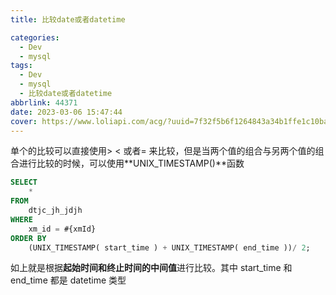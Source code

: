 ```yaml
---
title: 比较date或者datetime

categories:
  - Dev
  - mysql
tags:
  - Dev
  - mysql
  - 比较date或者datetime
abbrlink: 44371
date: 2023-03-06 15:47:44
cover: https://www.loliapi.com/acg/?uuid=7f32f5b6f1264843a34b1ffe1c10ba5a
---
```


单个的比较可以直接使用> < 或者= 来比较，但是当两个值的组合与另两个值的组合进行比较的时候，可以使用**UNIX_TIMESTAMP()**函数

```sql
SELECT
	*
FROM
	dtjc_jh_jdjh
WHERE
	xm_id = #{xmId}
ORDER BY
	(UNIX_TIMESTAMP( start_time ) + UNIX_TIMESTAMP( end_time ))/ 2;
```

如上就是根据**起始时间和终止时间的中间值**进行比较。其中 start_time 和 end_time 都是 datetime 类型